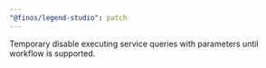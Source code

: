 ```yaml
---
"@finos/legend-studio": patch
---
```


Temporary disable executing service queries with parameters until workflow is supported.